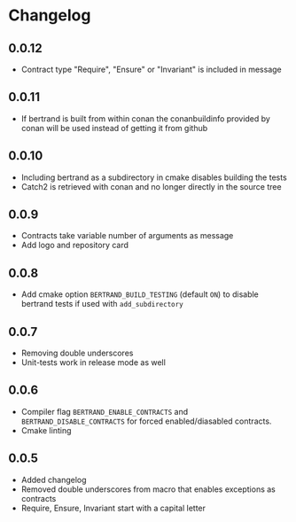# Changelog

## 0.0.12 

*   Contract type "Require", "Ensure" or "Invariant" is included in message

## 0.0.11

*   If bertrand is built from within conan the conanbuildinfo provided by conan will be used instead of getting it from github

## 0.0.10

*   Including bertrand as a subdirectory in cmake disables building the tests
*   Catch2 is retrieved with conan and no longer directly in the source tree

## 0.0.9

*   Contracts take variable number of arguments as message
*   Add logo and repository card 

## 0.0.8

*   Add cmake option `BERTRAND_BUILD_TESTING` (default `ON`) to disable bertrand tests if used with `add_subdirectory`

## 0.0.7

*   Removing double underscores
*   Unit-tests work in release mode as well

## 0.0.6

*   Compiler flag `BERTRAND_ENABLE_CONTRACTS` and `BERTRAND_DISABLE_CONTRACTS` for forced enabled/diasabled contracts. 
*   Cmake linting

## 0.0.5

*   Added changelog
*   Removed double underscores from macro that enables exceptions as contracts
*   Require, Ensure, Invariant start with a capital letter